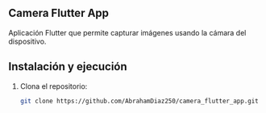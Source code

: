 
## Camera Flutter App

Aplicación Flutter que permite capturar imágenes usando la cámara del dispositivo.


## Instalación y ejecución

1. Clona el repositorio:
   ```bash
   git clone https://github.com/AbrahamDiaz250/camera_flutter_app.git
